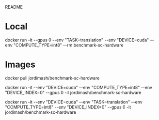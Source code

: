 README

# Local
docker run -it --gpus 0 --env "TASK=translation" --env "DEVICE=cuda" --env "COMPUTE_TYPE=int8" --rm benchmark-sc-hardware 


# Images

docker pull jordimash/benchmark-sc-hardware

docker run  -it --env  "DEVICE=cuda" --env "COMPUTE_TYPE=int8" --env "DEVICE_INDEX=0"  --gpus 0 -it jordimash/benchmark-sc-hardware

docker run  -it --env  "DEVICE=cuda" --env "TASK=translation" --env "COMPUTE_TYPE=int8" --env "DEVICE_INDEX=0"  --gpus 0 -it jordimash/benchmark-sc-hardware    

# 
